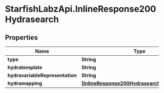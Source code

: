 # StarfishLabzApi.InlineResponse200Hydrasearch

## Properties
Name | Type | Description | Notes
------------ | ------------- | ------------- | -------------
**type** | **String** |  | [optional] 
**hydratemplate** | **String** |  | [optional] 
**hydravariableRepresentation** | **String** |  | [optional] 
**hydramapping** | [**[InlineResponse200HydrasearchHydramapping]**](InlineResponse200HydrasearchHydramapping.md) |  | [optional] 
